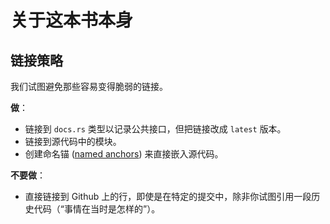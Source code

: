# 关于这本书本身

## 链接策略

我们试图避免那些容易变得脆弱的链接。

**做**：

* 链接到 `docs.rs` 类型以记录公共接口，但把链接改成 `latest` 版本。
* 链接到源代码中的模块。
* 创建命名锚 ([named anchors]) 来直接嵌入源代码。

[named anchors]: https://rust-lang.github.io/mdBook/format/mdbook.html?highlight=ANCHOR#including-portions-of-a-file

**不要做**：

* 直接链接到 Github 上的行，即使是在特定的提交中，除非你试图引用一段历史代码（“事情在当时是怎样的”）。
